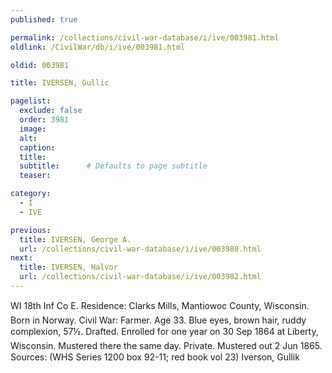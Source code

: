 ```yaml
---
published: true

permalink: /collections/civil-war-database/i/ive/003981.html
oldlink: /CivilWar/db/i/ive/003981.html

oldid: 003981

title: IVERSEN, Gullic

pagelist:
  exclude: false
  order: 3981
  image: 
  alt:
  caption:
  title:
  subtitle:      # Defaults to page subtitle
  teaser:

category: 
  - I 
  - IVE

previous:
  title: IVERSEN, George A.
  url: /collections/civil-war-database/i/ive/003980.html  
next:
  title: IVERSEN, Halvor
  url: /collections/civil-war-database/i/ive/003982.html   
---
```

WI 18th Inf Co E. Residence: Clark&#146;s Mills, Mantiowoc County, Wisconsin. Born in Norway. Civil War: Farmer. Age 33. Blue eyes, brown hair, ruddy complexion, 5&#146;7&frac12;&#148;. Drafted. Enrolled for one year on 30 Sep 1864 at Liberty, Wisconsin. Mustered there the same day. Private. Mustered out 2 Jun 1865. Sources: (WHS Series 1200 box 92-11; red book vol 23) &#147;Iverson, Gullik&#148;